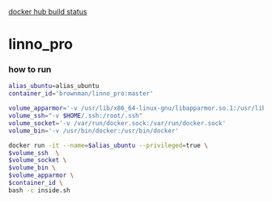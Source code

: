 [docker hub build status](https://hub.docker.com/r/brownman/linno_pro/builds/)


linno_pro
======


### how to run


```bash
alias_ubuntu=alias_ubuntu
container_id='brownman/linno_pro:master'

volume_apparmor='-v /usr/lib/x86_64-linux-gnu/libapparmor.so.1:/usr/lib/x86_64- linux-gnu/libapparmor.so.1'
volume_ssh="-v $HOME/.ssh:/root/.ssh"
volume_socket='-v /var/run/docker.sock:/var/run/docker.sock'
volume_bin='-v /usr/bin/docker:/usr/bin/docker'

docker run -it --name=$alias_ubuntu --privileged=true \
$volume_ssh  \
$volume_socket \
$volume_bin \
$volume_apparmor \
$container_id \
bash -c inside.sh
```

